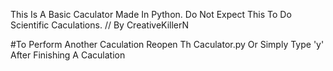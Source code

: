 This Is A Basic Caculator Made In Python. Do Not Expect This To Do Scientific Caculations. 
// By CreativeKillerN

#To Perform Another Caculation Reopen Th Caculator.py Or Simply Type 'y' After Finishing A Caculation